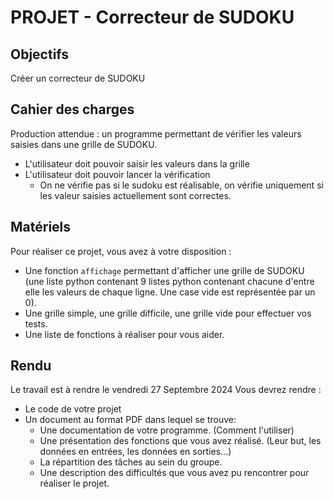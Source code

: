 # PROJET - Correcteur de SUDOKU

## Objectifs
Créer un correcteur de SUDOKU

## Cahier des charges 
Production attendue : un programme permettant de vérifier les valeurs saisies dans une grille de SUDOKU.

- L'utilisateur doit pouvoir saisir les valeurs dans la grille
- L'utilisateur doit pouvoir lancer la vérification
    - On ne vérifie pas si le sudoku est réalisable, on vérifie uniquement si les valeur saisies actuellement sont correctes.

## Matériels
Pour réaliser ce projet, vous avez à votre disposition :
- Une fonction ```affichage``` permettant d'afficher une grille de SUDOKU (une liste python contenant 9 listes python contenant chacune d'entre elle les valeurs de chaque ligne. Une case vide est représentée par un 0).
- Une grille simple, une grille difficile, une grille vide pour effectuer vos tests.
- Une liste de fonctions à réaliser pour vous aider.

## Rendu
Le travail est à rendre le vendredi 27 Septembre 2024
Vous devrez rendre :
- Le code de votre projet
- Un document au format PDF dans lequel se trouve:
    - Une documentation de votre programme. (Comment l'utiliser)
    - Une présentation des fonctions que vous avez réalisé. (Leur but, les données en entrées, les données en sorties...)
    - La répartition des tâches au sein du groupe.
    - Une description des difficultés que vous avez pu rencontrer pour réaliser le projet.
    